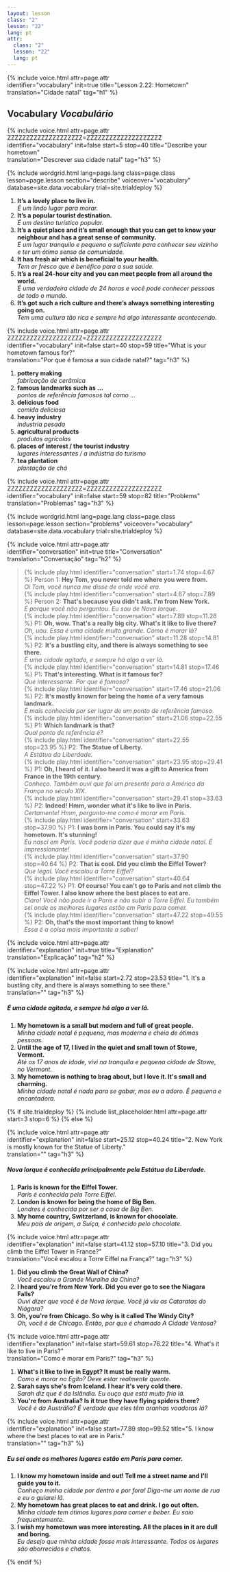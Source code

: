 ```yaml
---
layout: lesson
class: "2"
lesson: "22"
lang: pt
attr:
  class: "2"
  lesson: "22"
  lang: pt
---
```



{%  include voice.html attr=page.attr  
	identifier="vocabulary"  init=true
	title="Lesson 2.22: Hometown"        
	translation="Cidade natal"
    tag="h1" %}


## Vocabulary   *Vocabulário*

{%  include voice.html attr=page.attr    ZZZZZZZZZZZZZZZZZZZZ=ZZZZZZZZZZZZZZZZZZZZ
	identifier="vocabulary"  init=false start=5 stop=40
	title="Describe your hometown"        
	translation="Descrever sua cidade natal"
    tag="h3" %}

{% include wordgrid.html lang=page.lang
		class=page.class 
		lesson=page.lesson 
		section="describe"
		voiceover="vocabulary"
		database=site.data.vocabulary 
		trial=site.trialdeploy %}


1. **It’s a lovely place to live in.**  
*É um lindo lugar para morar.*     
2. **It’s a popular tourist destination.**  
*É um destino turístico popular.*    
3. **It’s a quiet place and it’s small enough that you can get to know your neighbour and has a great sense of community.**  
*É um lugar tranquilo e pequeno o suficiente para conhecer seu vizinho e ter um ótimo senso de comunidade.*      
4. **It has fresh air which is beneficial to your health.**  
*Tem ar fresco que é benéfico para a sua saúde.*       
5. **It’s a real 24-hour city and you can meet people from all around the world.**  
*É uma verdadeira cidade de 24 horas e você pode conhecer pessoas de todo o mundo.*        
6. **It’s got such a rich culture and there’s always something interesting going on.**  
*Tem uma cultura tão rica e sempre há algo interessante acontecendo.*       

{%  include voice.html attr=page.attr    ZZZZZZZZZZZZZZZZZZZZ=ZZZZZZZZZZZZZZZZZZZZ
	identifier="vocabulary"  init=false start=40 stop=59
	title="What is your hometown famous for?"        
	translation="Por que é famosa a sua cidade natal?"
    tag="h3" %}
  
1. **pottery making**   
*fabricação de cerâmica*     
2. **famous landmarks such as …**   
*pontos de referência famosos tal como …*   
3. **delicious food**   
*comida deliciosa*   
4. **heavy industry**    
*industria pesada*   
5. **agricultural products**   
*produtos agrícolas*   
6. **places of interest / the tourist industry**  
*lugares interessantes / a indústria do turismo*   
7. **tea plantation**   
*plantação de chá*   

{%  include voice.html attr=page.attr    ZZZZZZZZZZZZZZZZZZZZ=ZZZZZZZZZZZZZZZZZZZZ
	identifier="vocabulary"  init=false start=59 stop=82
	title="Problems"        
	translation="Problemas"
    tag="h3" %}

{% include wordgrid.html lang=page.lang
		class=page.class 
		lesson=page.lesson 
		section="problems"
		voiceover="vocabulary"
		database=site.data.vocabulary 
		trial=site.trialdeploy %}


{%  include voice.html attr=page.attr  
	identifier="conversation"  init=true
	title="Conversation"        
	translation="Conversação"
    tag="h2" %}

> {% include play.html identifier="conversation" start=1.74 stop=4.67 %} Person 1: **Hey Tom, you never told me where you were from.**  
*Oi Tom, você nunca me disse de onde você era.*     
> {% include play.html identifier="conversation" start=4.67 stop=7.89 %} Person 2: **That's because you didn't ask. I'm from New York.**  
*É porque você não perguntou. Eu sou de Nova Iorque.*    
> {% include play.html identifier="conversation" start=7.89 stop=11.28 %} P1: **Oh, wow. That's a really big city. What's it like to live there?**   
*Oh, uau. Essa é uma cidade muito grande. Como é morar lá?*     
> {% include play.html identifier="conversation" start=11.28 stop=14.81 %} P2: **It's a bustling city, and there is always something to see there.**  
*É uma cidade agitada, e sempre há algo a ver lá.*      
> {% include play.html identifier="conversation" start=14.81 stop=17.46 %} P1: **That's interesting. What is it famous for?**  
*Que interessante. Por que é famosa?*     
> {% include play.html identifier="conversation" start=17.46 stop=21.06 %} P2: **It's mostly known for being the home of a very famous landmark.**    
*É mais conhecida por ser lugar de um ponto de referência famoso.*     
> {% include play.html identifier="conversation" start=21.06 stop=22.55 %} P1: **Which landmark is that?**  
*Qual ponto de referência é?*    
> {% include play.html identifier="conversation" start=22.55 stop=23.95 %} P2: **The Statue of Liberty.**  
*A Estátua da Liberdade.*     
> {% include play.html identifier="conversation" start=23.95 stop=29.41 %} P1: **Oh, I heard of it. I also heard it was a gift to America from France in the 19th century.**  
*Conheço. Também ouvi que foi um presente para a América da França no século XIX.*      
> {% include play.html identifier="conversation" start=29.41 stop=33.63 %} P2: **Indeed! Hmm, wonder what it's like to live in Paris.**  
*Certamente! Hmm, pergunto-me como é morar em Paris.*     
> {% include play.html identifier="conversation" start=33.63 stop=37.90 %} P1: **I was born in Paris. You could say it's my hometown. It's stunning!**  
*Eu nasci em Paris. Você poderia dizer que é minha cidade natal. É impressionante!*     
> {% include play.html identifier="conversation" start=37.90 stop=40.64 %} P2: **That is cool. Did you climb the Eiffel Tower?**  
*Que legal. Você escalou a Torre Eiffel?*     
> {% include play.html identifier="conversation" start=40.64 stop=47.22 %} P1: **Of course! You can't go to Paris and not climb the Eiffel Tower. I also know where the best places to eat are.**  
*Claro! Você não pode ir a Paris e não subir a Torre Eiffel. Eu também sei onde os melhores lugares estão em Paris para comer.*    
> {% include play.html identifier="conversation" start=47.22 stop=49.55 %} P2: **Oh, that's the most important thing to know!**  
*Essa é a coisa mais importante a saber!*    

{%  include voice.html attr=page.attr  
	identifier="explanation"  init=true
	title="Explanation"        
	translation="Explicação"
    tag="h2" %}

{%  include voice.html attr=page.attr  
	identifier="explanation"  init=false start=2.72 stop=23.53
	title="1. It's a bustling city, and there is always something to see there."        
	translation=""
    tag="h3" %}
##### *É uma cidade agitada, e sempre há algo a ver lá.*
1. **My hometown is a small but modern and full of great people.**   
*Minha cidade natal é pequena, mas moderna e cheia de ótimas pessoas.*    
2. **Until the age of 17, I lived in the quiet and small town of Stowe, Vermont.**    
*Até os 17 anos de idade, vivi na tranquila e pequena cidade de Stowe, no Vermont.*    
3. **My hometown is nothing to brag about, but I love it. It's small and charming.**   
*Minha cidade natal é nada para se gabar, mas eu a adoro. É pequena e encantadora.*    

{% if site.trialdeploy %}
  {% include list_placeholder.html  attr=page.attr     start=3 stop=6 %}
  {% else %}
 
{%  include voice.html attr=page.attr  
	identifier="explanation"  init=false start=25.12 stop=40.24
	title="2. New York is mostly known for the Statue of Liberty."        
	translation=""
    tag="h3" %}
##### *Nova Iorque é conhecida principalmente pela Estátua da Liberdade.*
1. **Paris is known for the Eiffel Tower.**   
*Paris é conhecida pela Torre Eiffel.*   
2. **London is known for being the home of Big Ben.**     
*Londres é conhecida por ser a casa de Big Ben.*    
3. **My home country, Switzerland, is known for chocolate.**    
*Meu país de origem, a Suíça, é conhecido pelo chocolate.*    

{%  include voice.html attr=page.attr  
	identifier="explanation"  init=false start=41.12 stop=57.10
	title="3. Did you climb the Eiffel Tower in France?"        
	translation="Você escalou a Torre Eiffel na França?"
    tag="h3" %}

1. **Did you climb the Great Wall of China?**   
*Você escalou a Grande Muralha da China?*    
2. **I heard you're from New York. Did you ever go to see the Niagara Falls?**   
*Ouvi dizer que você é de Nova Iorque. Você já viu as Cataratas do Niágara?*    
3. **Oh, you're from Chicago. So why is it called The Windy City?**   
*Oh, você é de Chicago. Então, por que é chamado A Cidade Ventosa?*    

{%  include voice.html attr=page.attr  
	identifier="explanation"  init=false start=59.61 stop=76.22
	title="4. What's it like to live in Paris?"        
	translation="Como é morar em Paris?"
    tag="h3" %}

1. **What's it like to live in Egypt? It must be really warm.**   
*Como é morar no Egito? Deve estar realmente quente.*    
2. **Sarah says she's from Iceland. I hear it's very cold there.**   
*Sarah diz que é da Islândia. Eu ouço que está muito frio lá.*    
3. **You're from Australia? Is it true they have flying spiders there?**   
*Você é da Austrália? É verdade que eles têm aranhas voadoras lá?*   

{%  include voice.html attr=page.attr  
	identifier="explanation"  init=false start=77.89 stop=99.52
	title="5. I know where the best places to eat are in Paris."        
	translation=""
    tag="h3" %}
##### *Eu sei onde os melhores lugares estão em Paris para comer.*
1. **I know my hometown inside and out! Tell me a street name and I'll guide you to it.**   
*Conheço minha cidade por dentro e por fora! Diga-me um nome de rua e eu o guiarei lá.*    
2. **My hometown has great places to eat and drink. I go out often.**   
*Minha cidade tem ótimos lugares para comer e beber. Eu saio frequentemente.*    
3. **I wish my hometown was more interesting. All the places in it are dull and boring.**   
*Eu desejo que minha cidade fosse mais interessante. Todos os lugares são aborrecidos e chatos.*  



{% endif %}

